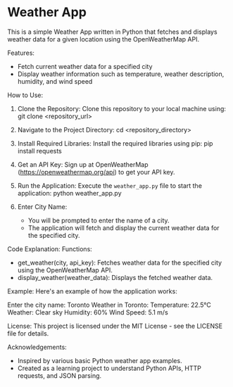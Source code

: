 # Weather App

This is a simple Weather App written in Python that fetches and displays weather data for a given location using the OpenWeatherMap API.

Features:
- Fetch current weather data for a specified city
- Display weather information such as temperature, weather description, humidity, and wind speed

How to Use:
1. Clone the Repository:
   Clone this repository to your local machine using:
   git clone <repository_url>

2. Navigate to the Project Directory:
   cd <repository_directory>

3. Install Required Libraries:
   Install the required libraries using pip:
   pip install requests

4. Get an API Key:
   Sign up at OpenWeatherMap (https://openweathermap.org/api) to get your API key.

5. Run the Application:
   Execute the `weather_app.py` file to start the application:
   python weather_app.py

6. Enter City Name:
   - You will be prompted to enter the name of a city.
   - The application will fetch and display the current weather data for the specified city.

Code Explanation:
Functions:
- get_weather(city, api_key): Fetches weather data for the specified city using the OpenWeatherMap API.
- display_weather(weather_data): Displays the fetched weather data.

Example:
Here's an example of how the application works:

Enter the city name: Toronto
Weather in Toronto:
Temperature: 22.5°C
Weather: Clear sky
Humidity: 60%
Wind Speed: 5.1 m/s

License:
This project is licensed under the MIT License - see the LICENSE file for details.

Acknowledgements:
- Inspired by various basic Python weather app examples.
- Created as a learning project to understand Python APIs, HTTP requests, and JSON parsing.
